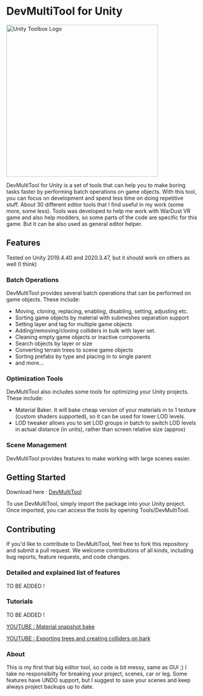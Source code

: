 # DevMultiTool for Unity

<img src="https://beeimg.com/images/h53473132103.png" alt="Unity Toolbox Logo" width="400"/>



DevMultiTool for Unity is a set of tools that can help you to make boring tasks faster by performing batch operations on game objects. With this tool, you can focus on development and spend less time on doing repetitive stuff. About 30 different editor tools that I find useful in my work (some more, some less).
Tools was developed to help me work with WarDust VR game and also help modders, so some parts of the code are specific for this game. But it can be also used as general editor helper.

## Features

Tested on Unity 2019.4.40 and 2020.3.47, but it should work on others as well (I think)

### Batch Operations

DevMultiTool provides several batch operations that can be performed on game objects. These include:

- Moving, cloning, replacing, enabling, disabling, setting, adjusting etc.
- Sorting game objects by material with submeshes separation support
- Setting layer and tag for multiple game objects
- Adding/removing/cloning colliders in bulk with layer set.
- Cleaning empty game objects or inactive components
- Search objects by layer or size
- Converting terrain trees to scene game objects
- Sorting prefabs by type and placing in to single parent
- and more...

### Optimization Tools

DevMultiTool also includes some tools for optimizing your Unity projects. These include:

- Material Baker. It will bake cheap version of your materials in to 1 texture (custom shaders supported), so it can be used for lower LOD levels.
- LOD tweaker allows you to set LOD groups in batch to switch LOD levels in actual distance (in units), rather than screen relative size (approx)

### Scene Management

DevMultiTool provides features to make working with large scenes easier.


## Getting Started

Download here : [DevMultiTool](https://github.com/roundyyy/devmultitool/releases/download/0_1/devmultitool_0_1.unitypackage)

To use DevMultiTool, simply import the package into your Unity project. Once imported, you can access the tools by opening Tools/DevMultiTool.

## Contributing

If you'd like to contribute to DevMultiTool, feel free to fork this repository and submit a pull request. We welcome contributions of all kinds, including bug reports, feature requests, and code changes.

### Detailed and explained list of features

TO BE ADDED !

### Tutorials

TO BE ADDED !

[YOUTUBE : Material snapshot bake](https://youtu.be/Q-TPyfi5Tn4)

[YOUTUBE : Exporting trees and creating colliders on bark](https://youtu.be/pzjH0LEvdxE)

### About

This is my first that big editor tool, so code is bit messy, same as GUI ;)
I take no responsibilty for breaking your project, scenes, car or leg. Some features have UNDO support, but I suggest to save your scenes and keep always project backups up to date.


